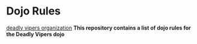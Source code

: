 Dojo Rules
==========
[deadly vipers organization]("https://github.com/deadlyvipers")
**This repository contains a list of dojo rules for the Deadly Vipers dojo**

